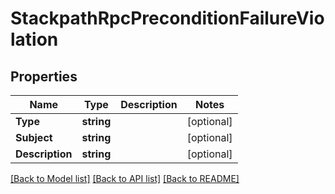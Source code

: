 # StackpathRpcPreconditionFailureViolation

## Properties

Name | Type | Description | Notes
------------ | ------------- | ------------- | -------------
**Type** | **string** |  | [optional] 
**Subject** | **string** |  | [optional] 
**Description** | **string** |  | [optional] 

[[Back to Model list]](../README.md#documentation-for-models) [[Back to API list]](../README.md#documentation-for-api-endpoints) [[Back to README]](../README.md)


